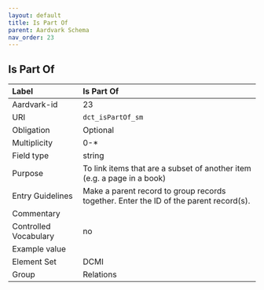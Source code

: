 ```yaml
---
layout: default
title: Is Part Of
parent: Aardvark Schema
nav_order: 23
---
```


## Is Part Of

| Label                 | Is Part Of                                                                                        |
| :-------------------- | :------------------------------------------------------------------------------------------------ |
| Aardvark-id           | 23                                                                                                |
| URI                   | `dct_isPartOf_sm`                                                                                 |
| Obligation            | Optional                                                                                          |
| Multiplicity          | 0-\*                                                                                              |
| Field type            | string                                                                                            |
| Purpose               | To link items that are a subset of another item (e.g. a page in a book)                           |
| Entry Guidelines      | Make a parent record to group records together. Enter the ID of the parent record(s).             |
| Commentary            |                                                                                                   |
| Controlled Vocabulary | no                                                                                                |
| Example value         |                                                                                                   |
| Element Set           | DCMI                                                                                              |
| Group                 | Relations                                                                                         |
